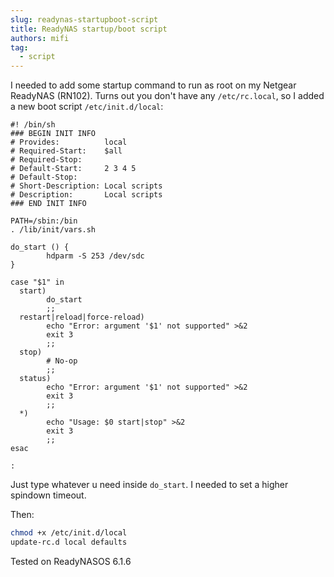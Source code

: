 ```yaml
---
slug: readynas-startupboot-script
title: ReadyNAS startup/boot script
authors: mifi
tag:
  - script
---
```

I needed to add some startup command to run as root on my Netgear ReadyNAS (RN102). Turns out you don't have any `/etc/rc.local`, so I added a new boot script `/etc/init.d/local`:
```
#! /bin/sh
### BEGIN INIT INFO
# Provides:          local
# Required-Start:    $all
# Required-Stop:
# Default-Start:     2 3 4 5
# Default-Stop:
# Short-Description: Local scripts
# Description:       Local scripts
### END INIT INFO

PATH=/sbin:/bin
. /lib/init/vars.sh

do_start () {
        hdparm -S 253 /dev/sdc
}

case "$1" in
  start)
        do_start
        ;;
  restart|reload|force-reload)
        echo "Error: argument '$1' not supported" >&2
        exit 3
        ;;
  stop)
        # No-op
        ;;
  status)
        echo "Error: argument '$1' not supported" >&2
        exit 3
        ;;
  *)
        echo "Usage: $0 start|stop" >&2
        exit 3
        ;;
esac

:
```

Just type whatever u need inside `do_start`. I needed to set a higher spindown timeout.

Then:
```bash
chmod +x /etc/init.d/local
update-rc.d local defaults
```

Tested on ReadyNASOS 6.1.6
